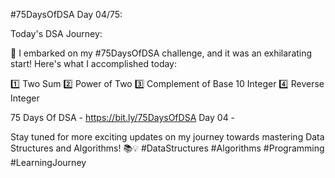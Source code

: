 #75DaysOfDSA
Day 04/75:

Today's DSA Journey:

🚀 I embarked on my #75DaysOfDSA challenge, and it was an exhilarating start! Here's what I accomplished today:


1️⃣ Two Sum
2️⃣ Power of Two
3️⃣ Complement of Base 10 Integer
4️⃣ Reverse Integer

75 Days Of DSA - https://bit.ly/75DaysOfDSA
Day 04 - 

Stay tuned for more exciting updates on my journey towards mastering Data Structures and Algorithms! 📚💡 #DataStructures #Algorithms #Programming #LearningJourney